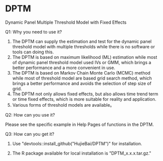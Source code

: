 # DPTM

Dynamic Panel Multiple Threshold Model with Fixed Effects

Q1: Why you need to use it?

1.  The DPTM can supply the estimation and test for the dynamic panel threshold model with multiple thresholds while there is no software or tools can doing this. 
2.  The DPTM is based on maximum likelihood (ML) estimation while most of dynamic panel threshold model used IVs or GMM, which brings a better performance and a more convenient in use.
3.  The DPTM is based on Markov Chain Monte Carlo (MCMC) method while most of threshold model are based grid search method, which brings a better performance and avoids the selection of step size of grid.
4.  The DPTM not only allows fixed effects, but also allows time trend term or time fixed effects, which is more suitable for reality and application.
5.  Various forms of threshold models are available。

Q2: How can you use it?

Please see the specific example in Help Pages of functions in the DPTM.

Q3: How can you get it?

1.  Use "devtools::install_github("HujieBai/DPTM")" for installation.

2.  The R package available for local installation is "DPTM_x.x.x.tar.gz."
